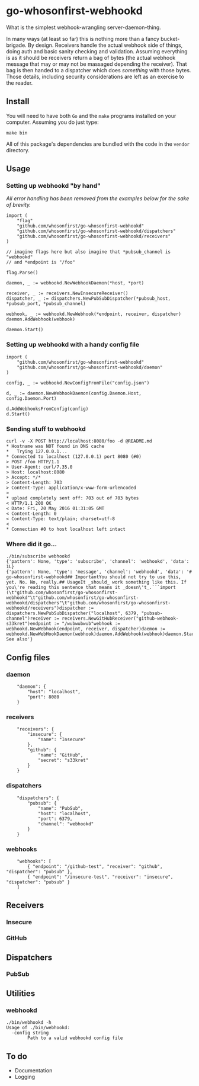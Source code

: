 # go-whosonfirst-webhookd

What is the simplest webhook-wrangling server-daemon-thing.

In many ways (at least so far) this is nothing more than a fancy bucket-brigade. By design. Receivers handle the actual webhook side of things, doing auth and basic sanity checking and validation. Assuming everything is as it should be receivers return a bag of bytes (the actual webhook message that may or may not be massaged depending the receiver). That bag is then handed to a dispatcher which does _something_ with those bytes. Those details, including security considerations are left as an exercise to the reader.

## Install

You will need to have both `Go` and the `make` programs installed on your computer. Assuming you do just type:

```
make bin
```

All of this package's dependencies are bundled with the code in the `vendor` directory.

## Usage

### Setting up webhookd "by hand"

_All error handling has been removed from the examples below for the sake of brevity._

```
import (
	"flag"
	"github.com/whosonfirst/go-whosonfirst-webhookd"
	"github.com/whosonfirst/go-whosonfirst-webhookd/dispatchers"
	"github.com/whosonfirst/go-whosonfirst-webhookd/receivers"
)

// imagine flags here but also imagine that *pubsub_channel is "webhookd"
// and *endpoint is "/foo"

flag.Parse()

daemon, _ := webhookd.NewWebhookDaemon(*host, *port)

receiver, _ := receivers.NewInsecureReceiver()
dispatcher, _ := dispatchers.NewPubSubDispatcher(*pubsub_host, *pubsub_port, *pubsub_channel)

webhook, _ := webhookd.NewWebhook(*endpoint, receiver, dispatcher)
daemon.AddWebhook(webhook)

daemon.Start()
```

### Setting up webhookd with a handy config file

```
import (
	"github.com/whosonfirst/go-whosonfirst-webhookd"
	"github.com/whosonfirst/go-whosonfirst-webhookd/daemon"
)

config, _ := webhookd.NewConfigFromFile("config.json")

d, _ := daemon.NewWebhookDaemon(config.Daemon.Host, config.Daemon.Port)

d.AddWebhooksFromConfig(config)
d.Start()
```

### Sending stuff to webhookd

```
curl -v -X POST http://localhost:8080/foo -d @README.md
* Hostname was NOT found in DNS cache
*   Trying 127.0.0.1...
* Connected to localhost (127.0.0.1) port 8080 (#0)
> POST /foo HTTP/1.1
> User-Agent: curl/7.35.0
> Host: localhost:8080
> Accept: */*
> Content-Length: 703
> Content-Type: application/x-www-form-urlencoded
> 
* upload completely sent off: 703 out of 703 bytes
< HTTP/1.1 200 OK
< Date: Fri, 20 May 2016 01:31:05 GMT
< Content-Length: 0
< Content-Type: text/plain; charset=utf-8
< 
* Connection #0 to host localhost left intact
```

### Where did it go...

```
./bin/subscribe webhookd
{'pattern': None, 'type': 'subscribe', 'channel': 'webhookd', 'data': 1L}
{'pattern': None, 'type': 'message', 'channel': 'webhookd', 'data': '# go-whosonfirst-webhookd## ImportantYou should not try to use this, yet. No. No, really.## UsageIt _should_ work something like this. If you\'re reading this sentence that means it _doesn\'t_.```import (\t"github.com/whosonfirst/go-whosonfirst-webhookd"\t"github.com/whosonfirst/go-whosonfirst-webhookd/dispatchers"\t"github.com/whosonfirst/go-whosonfirst-webhookd/receivers")dispatcher := dispatchers.NewPubSubDispatcher("localhost", 6379, "pubsub-channel")receiver := receivers.NewGitHubReceiver("github-webhook-s33kret")endpoint := "/wubwubwub"webhook := webhookd.NewWebhook(endpoint, receiver, dispatcher)daemon := webhookd.NewWebHookDaemon(webhook)daemon.AddWebhook(webhook)daemon.Start()```## See also'}
```

## Config files

### daemon

```
	"daemon": {
		"host": "localhost",
		"port": 8080
	}
```

### receivers

```
	"receivers": {
		"insecure": {
			"name": "Insecure"
		},
		"github": {
			"name": "GitHub",
			"secret": "s33kret"
		}
	}
```

### dispatchers

```
	"dispatchers": {
		"pubsub": {
			"name": "PubSub",
			"host": "localhost",
			"port": 6379,
			"channel": "webhookd"
		}
	}
```

### webhooks

```
	"webhooks": [
		{ "endpoint": "/github-test", "receiver": "github", "dispatcher": "pubsub" },
		{ "endpoint": "/insecure-test", "receiver": "insecure", "dispatcher": "pubsub" }		
	]
```

## Receivers

### Insecure

### GitHub

## Dispatchers

### PubSub

## Utilities

### webhookd

```
./bin/webhookd -h
Usage of ./bin/webhookd:
  -config string
    	Path to a valid webhookd config file
```

## To do

* Documentation
* Logging
